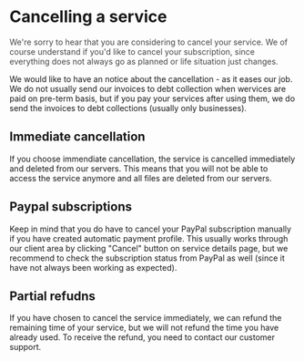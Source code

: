 # Cancelling a service
<span style="opacity:0.8;">We're sorry to hear that you are considering to cancel your service. We of course understand if you'd like to cancel your subscription, since everything does not always go as planned or life situation just changes.</span>

We would like to have an notice about the cancellation - as it eases our job. We do not usually send our invoices to debt collection when wervices are paid on pre-term basis, but if you pay your services after using them, we do send the invoices to debt collections (usually only businesses).

## Immediate cancellation
If you choose immendiate cancellation, the service is cancelled immediately and deleted from our servers. This means that you will not be able to access the service anymore and all files are deleted from our servers.

## Paypal subscriptions
Keep in mind that you do have to cancel your PayPal subscription manually if you have created automatic payment profile. This usually works through our client area by clicking "Cancel" button on service details page, but we recommend to check the subscription status from PayPal as well (since it have not always been working as expected).

## Partial refudns
If you have chosen to cancel the service immediately, we can refund the remaining time of your service, but we will not refund the time you have already used. To receive the refund, you need to contact our customer support.